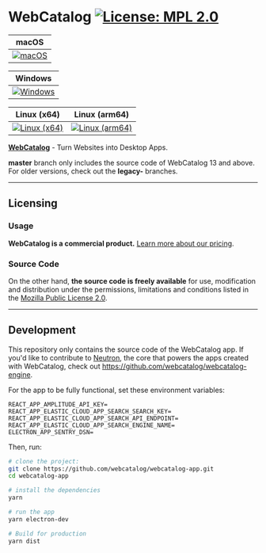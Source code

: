 # WebCatalog [![License: MPL 2.0](https://img.shields.io/badge/License-MPL%202.0-brightgreen.svg)](LICENSE)

|macOS|
|---|
|[![macOS](https://github.com/webcatalog/webcatalog-app/workflows/macOS/badge.svg)](https://github.com/webcatalog/webcatalog-app/actions?query=workflow:%22macOS%22)|

|Windows|
|---|
|[![Windows](https://github.com/webcatalog/webcatalog-app/workflows/Windows/badge.svg)](https://github.com/webcatalog/webcatalog-app/actions?query=workflow:%22Windows%22)|

|Linux (x64)|Linux (arm64)|
|---|---|
|[![Linux (x64)](https://github.com/webcatalog/webcatalog-app/workflows/Linux%20(x64)/badge.svg)](https://github.com/webcatalog/webcatalog-app/actions?query=workflow%3A%22Linux+%28x64%29%22)|[![Linux (arm64)](https://github.com/webcatalog/webcatalog-app/workflows/Linux%20(arm64)/badge.svg)](https://github.com/webcatalog/webcatalog-app/actions?query=workflow%3A%22Linux+%28arm64%29%22)|

**[WebCatalog](https://webcatalog.io/webcatalog/)** - Turn Websites into Desktop Apps.

**master** branch only includes the source code of WebCatalog 13 and above. For older versions, check out the **legacy-** branches.

---

## Licensing
### Usage
**WebCatalog is a commercial product.** [Learn more about  our pricing](https://webcatalog.io/webcatalog/pricing/).

### Source Code
On the other hand, **the source code is freely available** for use, modification and distribution under the permissions, limitations and conditions listed in the [Mozilla Public License 2.0](LICENSE).

---

## Development
This repository only contains the source code of the WebCatalog app. If you'd like to contribute to [Neutron](https://docs.webcatalog.io/article/23-what-is-neutron), the core that powers the apps created with WebCatalog, check out <https://github.com/webcatalog/webcatalog-engine>.

For the app to be fully functional, set these environment variables:
```
REACT_APP_AMPLITUDE_API_KEY=
REACT_APP_ELASTIC_CLOUD_APP_SEARCH_SEARCH_KEY=
REACT_APP_ELASTIC_CLOUD_APP_SEARCH_API_ENDPOINT=
REACT_APP_ELASTIC_CLOUD_APP_SEARCH_ENGINE_NAME=
ELECTRON_APP_SENTRY_DSN=
```

Then, run:
```bash
# clone the project:
git clone https://github.com/webcatalog/webcatalog-app.git
cd webcatalog-app

# install the dependencies
yarn

# run the app
yarn electron-dev

# Build for production
yarn dist
```
